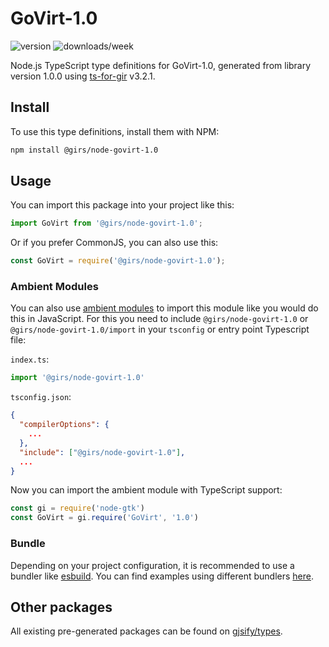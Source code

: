 
# GoVirt-1.0

![version](https://img.shields.io/npm/v/@girs/node-govirt-1.0)
![downloads/week](https://img.shields.io/npm/dw/@girs/node-govirt-1.0)


Node.js TypeScript type definitions for GoVirt-1.0, generated from library version 1.0.0 using [ts-for-gir](https://github.com/gjsify/ts-for-gir) v3.2.1.


## Install

To use this type definitions, install them with NPM:
```bash
npm install @girs/node-govirt-1.0
```

## Usage

You can import this package into your project like this:
```ts
import GoVirt from '@girs/node-govirt-1.0';
```

Or if you prefer CommonJS, you can also use this:
```ts
const GoVirt = require('@girs/node-govirt-1.0');
```

### Ambient Modules

You can also use [ambient modules](https://github.com/gjsify/ts-for-gir/tree/main/packages/cli#ambient-modules) to import this module like you would do this in JavaScript.
For this you need to include `@girs/node-govirt-1.0` or `@girs/node-govirt-1.0/import` in your `tsconfig` or entry point Typescript file:

`index.ts`:
```ts
import '@girs/node-govirt-1.0'
```

`tsconfig.json`:
```json
{
  "compilerOptions": {
    ...
  },
  "include": ["@girs/node-govirt-1.0"],
  ...
}
```

Now you can import the ambient module with TypeScript support: 

```ts
const gi = require('node-gtk')
const GoVirt = gi.require('GoVirt', '1.0')
```


### Bundle

Depending on your project configuration, it is recommended to use a bundler like [esbuild](https://esbuild.github.io/). You can find examples using different bundlers [here](https://github.com/gjsify/ts-for-gir/tree/main/examples).

## Other packages

All existing pre-generated packages can be found on [gjsify/types](https://github.com/gjsify/types).

